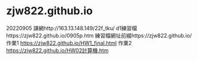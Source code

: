 # zjw822.github.io
20220905
課網http://163.13.148.149/22f_tku/
d1練習檔https://zjw822.github.io/0905p.htm
練習檔網址前綴https://zjw822.github.io/
作業1 https://zjw822.github.io/HW1_final.html
作業2 https://zjw822.github.io/HW02計算機.htm
